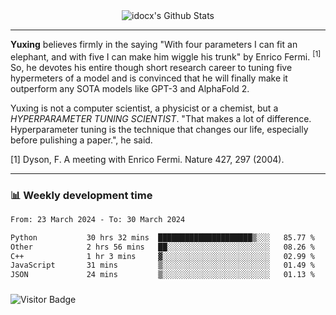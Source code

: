 <div align="center">
    <img align="center" src="https://github-readme-stats.vercel.app/api?username=idocx&show_icons=true&count_private=true&hide_border=true" alt="idocx's Github Stats"></img>
</div>

---

**Yuxing** believes firmly in the saying "With four parameters I can fit an elephant, and with five I can make him wiggle his trunk" by Enrico Fermi. <sup>[1]</sup> So, he devotes his entire though short research career to tuning five hypermeters of a model and is convinced that he will finally make it outperform any SOTA models like GPT-3 and AlphaFold 2.

Yuxing is not a computer scientist, a physicist or a chemist, but a *HYPERPARAMETER TUNING SCIENTIST*. "That makes a lot of difference. Hyperparameter tuning is the technique that changes our life, especially before pulishing a paper.", he said.

[1] Dyson, F. A meeting with Enrico Fermi. Nature 427, 297 (2004).


---

### 📊 Weekly development time
<!--START_SECTION:waka-->

```txt
From: 23 March 2024 - To: 30 March 2024

Python           30 hrs 32 mins  █████████████████████▒░░░   85.77 %
Other            2 hrs 56 mins   ██░░░░░░░░░░░░░░░░░░░░░░░   08.26 %
C++              1 hr 3 mins     ▓░░░░░░░░░░░░░░░░░░░░░░░░   02.99 %
JavaScript       31 mins         ▒░░░░░░░░░░░░░░░░░░░░░░░░   01.49 %
JSON             24 mins         ▒░░░░░░░░░░░░░░░░░░░░░░░░   01.13 %
```

<!--END_SECTION:waka-->

### 

![Visitor Badge](https://visitor-badge.laobi.icu/badge?page_id=idocx.idocx)